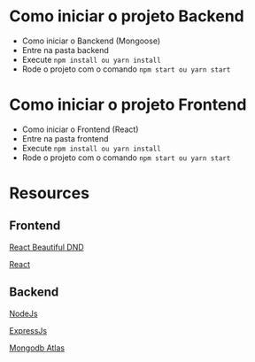 # Como iniciar o projeto Backend

- Como iniciar o Banckend (Mongoose)
- Entre na pasta backend
- Execute `npm install ou yarn install`
- Rode o projeto com o comando `npm start ou yarn start`


# Como iniciar o projeto Frontend

- Como iniciar o Frontend (React)
- Entre na pasta frontend
- Execute `npm install ou yarn install`
- Rode o projeto com o comando `npm start ou yarn start`



# Resources

## Frontend

[React Beautiful DND](https://github.com/atlassian/react-beautiful-dnd)

[React](https://pt-br.reactjs.org/)

## Backend

[NodeJs](https://nodejs.org/pt-br/docs/)

[ExpressJs](https://expressjs.com/pt-br/)

[Mongodb Atlas](https://account.mongodb.com/account/login)